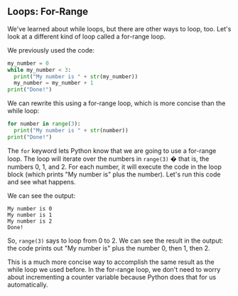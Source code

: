 ## Loops: For-Range 

We've learned about while loops, but there are other ways to loop, too. Let's look at a different kind of loop called a for-range loop. 

We previously used the code:
```python
my_number = 0
while my_number < 3:
  print("My number is " + str(my_number))
  my_number = my_number + 1
print("Done!")
```

We can rewrite this using a for-range loop, which is more concise than the while loop:
```python
for number in range(3):
  print("My number is " + str(number))
print("Done!")
```

The `for` keyword lets Python know that we are going to use a for-range loop. The loop will iterate over the numbers in `range(3)` � that is, the numbers 0, 1, and 2. For each number, it will execute the code in the loop block (which prints "My number is" plus the number).  Let's run this code and see what happens.

We can see the output:
```
My number is 0
My number is 1
My number is 2
Done!
```

So, `range(3)` says to loop from 0 to 2.  We can see the result in the output: the code prints out "My number is" plus the number 0, then 1, then 2.

This is a much more concise way to accomplish the same result as the while loop we used before. In the for-range loop, we don't need to worry about incrementing a counter variable because Python does that for us automatically. 

